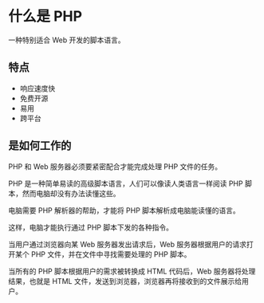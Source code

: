 # 什么是 PHP

一种特别适合 Web 开发的脚本语言。

## 特点

- 响应速度快
- 免费开源
- 易用
- 跨平台

## 是如何工作的

PHP 和 Web 服务器必须要紧密配合才能完成处理 PHP 文件的任务。

PHP 是一种简单易读的高级脚本语言，人们可以像读人类语言一样阅读 PHP 脚本，然而电脑却没有办法读懂这些。

电脑需要 PHP 解析器的帮助，才能将 PHP 脚本解析成电脑能读懂的语言。

这样，电脑才能执行通过 PHP 脚本下发的各种指令。

当用户通过浏览器向某 Web 服务器发出请求后，Web 服务器根据用户的请求打开某个 PHP 文件，并在文件中寻找需要处理的 PHP 脚本。

当所有的 PHP 脚本根据用户的需求被转换成 HTML 代码后，Web 服务器将处理结果，也就是 HTML 文件，发送到浏览器，浏览器再将接收到的文件展示给用户。
